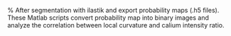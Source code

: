 % After segmentation with ilastik and export probability maps (.h5 files). These Matlab scripts convert probability map into binary images and analyze the correlation between local curvature and calium intensity ratio. 
